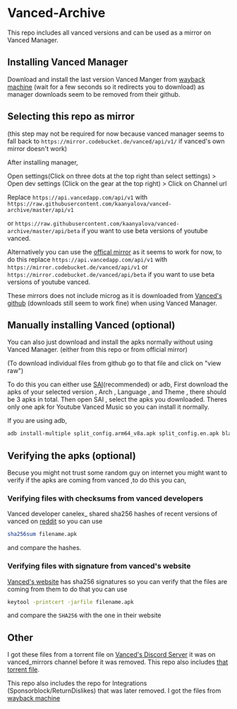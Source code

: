 # Vanced-Archive

This repo includes all vanced versions and can be used as a mirror on Vanced Manager.

  

  

## Installing Vanced Manager

Download and install the last version Vanced Manger from [wayback machine](https://web.archive.org/web/20220313225204/https://github.com/YTVanced/VancedManager/releases/latest/download/manager.apk) (wait for a few seconds so it redirects you to download) as manager downloads seem to be removed from their github.

  

  

## Selecting this repo as mirror

(this step may not be required for now because vanced manager seems to fall back to `https://mirror.codebucket.de/vanced/api/v1/` if vanced's own mirror doesn't work) 



After installing manager,

Open settings(Click on three dots at the top right than select settings) > Open dev settings (Click on the gear at the top right) > Click on Channel url

 Replace `https://api.vancedapp.com/api/v1` with `https://raw.githubusercontent.com/kaanyalova/vanced-archive/master/api/v1`

or `https://raw.githubusercontent.com/kaanyalova/vanced-archive/master/api/beta`  if you want to use beta versions of youtube vanced.



Alternatively you can use the [offical mirror](https://www.reddit.com/r/Vanced/wiki/index) as it seems to work for now, to do this replace `https://api.vancedapp.com/api/v1` with `https://mirror.codebucket.de/vanced/api/v1` or `https://mirror.codebucket.de/vanced/api/beta` if you want to use beta versions of youtube vanced.



These mirrors does not include microg as it is downloaded from [Vanced's github](https://github.com/TeamVanced/VancedMicroG/releases/tag/latest/) (downloads still seem to work fine) when using Vanced Manager.


## Manually installing Vanced (optional)
You can also just download and install the apks normally without using Vanced Manager. (either from this repo or from official mirror)

(To download individual files from github go to that file and click on "view raw")

To do this you can either use [SAI](https://play.google.com/store/apps/details?id=com.aefyr.sai)(recommended) or adb, First download the apks of your selected version , Arch , Language , 
and Theme , there should be 3 apks in total. Then open SAI , select the apks you downloaded. Theres only one apk for Youtube Vanced Music so you can install it normally.

If you are using adb, 
```bash
adb install-multiple split_config.arm64_v8a.apk split_config.en.apk black.apk
```


  

## Verifying the apks (optional)

Becuse you might not trust some random guy on internet you might want to verify if  the apks are coming from vanced ,to do this you can,

  

### Verifying files with checksums from vanced developers

Vanced developer canelex_ shared sha256 hashes of recent versions of vanced on [reddit](https://www.reddit.com/r/Vanced/comments/tdazfr/discontinuation_of_the_vanced_project/i0isgho/) so you can use

```bash
sha256sum filename.apk
```

and compare the hashes.

  

### Verifying files with signature from vanced's website

[Vanced's website](vancedapp.com) has sha256 signatures so you can verify that the files are coming from them to do that you can use

```bash
keytool -printcert -jarfile filename.apk
```

and compare the `SHA256` with the one in their website

  

  

## Other

I got these files from a torrent file on [Vanced's Discord Server](https://discord.gg/wYrRPgv) it was on vanced_mirrors channel before it was removed. This repo also includes [that torrent file](https://github.com/kaanyalova/vanced-archive/blob/master/Vanced.torrent).

  

This repo also includes the repo for Integrations (Sponsorblock/ReturnDislikes) that was later removed. I got the files from [wayback machine](https://web.archive.org/web/20220313213618/https://github.com/YTVanced/Integrations)










